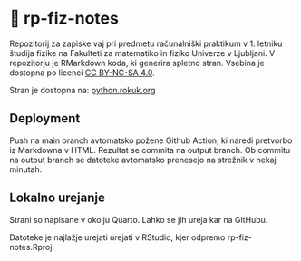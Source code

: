 # 🍪 rp-fiz-notes

Repozitorij za zapiske vaj pri predmetu računalniški praktikum v 1. letniku študija fizike na Fakulteti za matematiko in fiziko Univerze v Ljubljani. V repozitorju je RMarkdown koda, ki generira spletno stran. Vsebina je dostopna po licenci [CC BY-NC-SA 4.0](https://creativecommons.org/licenses/by-nc-sa/4.0/).

Stran je dostopna na: [python.rokuk.org](https://python.rokuk.org)

## Deployment

Push na main branch avtomatsko požene Github Action, ki naredi pretvorbo iz Markdowna v HTML. Rezultat se commita na output branch. Ob commitu na output branch se datoteke avtomatsko prenesejo na strežnik v nekaj minutah.

## Lokalno urejanje

Strani so napisane v okolju Quarto. Lahko se jih ureja kar na GitHubu.

Datoteke je najlažje urejati urejati v RStudio, kjer odpremo rp-fiz-notes.Rproj.
